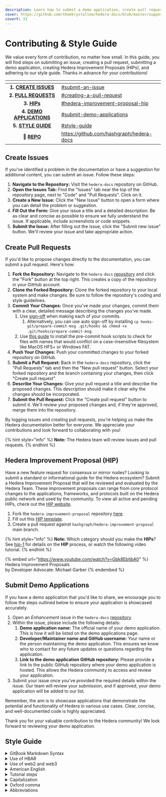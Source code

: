 ```yaml
---
description: Learn how to submit a demo application, create pull requests, or log issues in the Hedera Contributing Guide.
cover: https://github.com/theekrystallee/hedera-docs/blob/master/support-and-community/broken-reference
coverY: 31
---
```


# Contributing & Style Guide

We value every form of contribution, no matter how small. In this guide, you will find steps on submitting an issue, creating a pull request, submitting a demo application, creating Hedera Improvement Proposals (HIPs), and adhering to our style guide. Thanks in advance for your contributions!

<table data-view="cards"><thead><tr><th align="center"></th><th data-hidden data-card-target data-type="content-ref"></th></tr></thead><tbody><tr><td align="center"><strong>1.</strong> <a href="contributing-guide.md#submit-an-issue"><strong>CREATE ISSUES</strong></a></td><td><a href="contributing-guide.md#submit-an-issue">#submit-an-issue</a></td></tr><tr><td align="center"><strong>2.</strong> <a href="contributing-guide.md#creating-a-pull-request"><strong>PULL REQUESTS</strong></a></td><td><a href="contributing-guide.md#creating-a-pull-request">#creating-a-pull-request</a></td></tr><tr><td align="center"><strong>3.</strong> <a href="contributing-guide.md#hedera-improvement-proposal-hip"><strong>HIPs</strong></a></td><td><a href="contributing-guide.md#hedera-improvement-proposal-hip">#hedera-improvement-proposal-hip</a></td></tr><tr><td align="center"><strong>4.</strong> <a href="contributing-guide.md#submit-demo-applications"><strong>DEMO APPLICATIONS</strong></a></td><td><a href="contributing-guide.md#submit-demo-applications">#submit-demo-applications</a></td></tr><tr><td align="center"><strong>5.</strong> <a href="contributing-guide.md#style-guide"><strong>STYLE GUIDE</strong></a></td><td><a href="contributing-guide.md#style-guide">#style-guide</a></td></tr><tr><td align="center"><strong>📕</strong> <a href="https://github.com/hashgraph/hedera-docs"><strong>REPO</strong></a></td><td><a href="https://github.com/hashgraph/hedera-docs">https://github.com/hashgraph/hedera-docs</a></td></tr></tbody></table>

## Create Issues

If you've identified a problem in the documentation or have a suggestion for additional content, you can submit an issue. Follow these steps:

1. **Navigate to the Repository:** Visit the `hedera-docs` repository on GitHub.
2. **Open the Issues Tab:** Find the "Issues" tab near the top of the repository page, next to "Code" and "Pull Requests". Click on it.
3. **Create a New Issue:** Click the "New Issue" button to open a form where you can detail the problem or suggestion.
4. **Fill Out the Form:** Give your issue a title and a detailed description. Be as clear and concise as possible to ensure we fully understand the issue. If applicable, include screenshots or code snippets.
5. **Submit the Issue:** After filling out the issue, click the "Submit new issue" button. We'll review your issue and take appropriate action.

## Create Pull Requests

If you'd like to propose changes directly to the documentation, you can submit a pull request. Here's how:

1. **Fork the Repository:** Navigate to the `hedera-docs` [repository](https://github.com/hashgraph/hedera-docs) and click the "Fork" button at the top right. This creates a copy of the repository in your GitHub account.
2. **Clone the Forked Repository:** Clone the forked repository to your local system and make changes. Be sure to follow the repository's coding and style guidelines.
3. **Commit Your Changes:** Once you've made your changes, commit them with a clear, detailed message describing the changes you've made.
   1. Use [sign-off](https://github.com/hashgraph/.github/blob/main/CONTRIBUTING.md#sign-off) when making each of your commits.
      1. Alternatively, you can use auto sign-off by installing `cp hooks-git/prepare-commit-msg .git/hooks && chmod +x .git/hooks/prepare-commit-msg`.
   2. Use [this guide](https://pre-commit.com/#3-install-the-git-hook-scripts) to install the pre-commit hook scripts to check for files with names that would conflict on a case-insensitive filesystem like MacOS HFS+ or Windows FAT.
4. **Push Your Changes:** Push your committed changes to your forked repository on GitHub.
5. **Submit a Pull Request:** Back in the `hedera-docs` repository, click the "Pull Requests" tab and then the "New pull request" button. Select your forked repository and the branch containing your changes, then click "Create pull request".
6. **Describe Your Changes:** Give your pull request a title and describe the proposed changes. This description should make it clear why the changes should be incorporated.
7. **Submit the Pull Request:** Click the "Create pull request" button to submit it. We'll review your proposed changes and, if they're approved, merge them into the repository.

By logging issues and creating pull requests, you're helping us make the Hedera documentation better for everyone. We appreciate your contributions and look forward to collaborating with you!

{% hint style="info" %}
**Note:** The Hedera team will review issues and pull requests.
{% endhint %}

## Hedera Improvement Proposal (HIP)

Have a new feature request for consensus or mirror nodes? Looking to submit a standard or informational guide for the Hedera ecosystem? Submit a Hedera Improvement Proposal that will be reviewed and evaluated by the Hedera Team. These improvement proposals can range from core protocol changes to the applications, frameworks, and protocols built on the Hedera public network and used by the community. To view all active and pending HIPs, check out the [HIP website](https://hips.hedera.com/).

1. Fork the `hedera-improvement-proposal` repository [here](https://github.com/hashgraph/hedera-improvement-proposal).
2. Fill out this [HIP template](https://github.com/hashgraph/hedera-improvement-proposal/blob/main/hip-0000-template.md).
3. Create a pull request against `hashgraph/hedera-improvement-proposal` main branch.

{% hint style="info" %}
**Note:** Which category should you make the **HIPs**? See [hip-1](https://github.com/hashgraph/hedera-improvement-proposal/blob/main/HIP/hip-1.md) for details on the **HIP** process, or watch the following video tutorial.
{% endhint %}

{% embed url="https://www.youtube.com/watch?v=Gbk8EbtibA0" %}
Hedera Improvement Proposals\
by Developer Advocate: Michael Garber
{% endembed %}

## Submit Demo Applications

If you have a demo application that you'd like to share, we encourage you to follow the steps outlined below to ensure your application is showcased accurately.

1. Open an _Enhancement_ issue in the `hedera-docs` [repository](https://github.com/hashgraph/hedera-docs).
2. Within the issue, please include the following details:
   1. **Demo application name:** The official name of your demo application. This is how it will be listed on the demo applications page.
   2. **Developer/Maintainer name and GitHub username:** Your name or the person maintaining the demo application. This ensures we know who to contact for any future updates or questions regarding the application.
   3. **Link to the demo application GitHub repository:** Please provide a link to the public GitHub repository where your demo application is hosted. This allows the Hedera community to access and review your application.
3. Submit your issue once you've provided the required details within the issue. Our team will review your submission, and if approved, your demo application will be added to our list.

Remember, the aim is to showcase applications that demonstrate the potential and functionality of Hedera in various use cases. Clear, concise, and well-documented code is highly appreciated.

Thank you for your valuable contribution to the Hedera community! We look forward to reviewing your demo application.

## Style Guide

<details>

<summary>GitBook Markdown Syntax</summary>

Please refer to the [GitBook Markdown Syntax guide](https://raw.githubusercontent.com/audacity/audacity-support/main/community/contributing/tutorials/gitbook-markdown-syntax.md).

</details>

<details>

<summary>Use of HBAR</summary>

When referring to the Hedera native currency, use the singular form of the noun **HBAR**. For example:

- "I bought 10 **HBAR** yesterday"

Do not use the plural form of the noun, as this style rule applies even when referring to multiple units of **HBAR**.

**tinybars**

When referring to fractions of **HBAR**, use the plural form **tinybars**. For example:

- "I will transfer 1,000 **tinybars** from my account to yours"

Do not use the singular form of the noun, as any reference should be plural since one **HBAR** equals 100,000 **tinybars**.

</details>

<details>

<summary>Use of web2 and web3</summary>

When documenting or referring to "web2" and "web3," it's important to maintain consistency. Both terms should be in lowercase. The only exception to this rule is when either term starts a sentence. In such cases, the initial letter should be capitalized. For example:

- ❌ **Incorrect**: "web3 technologies are evolving rapidly."
- ✅ **Correct**: "Web3 represents a shift towards decentralization."
- ✅ **Correct**: "In the context of web2, user data is often controlled by centralized entities."
- ✅ **Correct**: "The principles of transparency and user empowerment are fundamental to the development of web3 platforms."

</details>

<details>

<summary>American English</summary>

Follow the American English spelling standard. This means that words should follow the American English conventions, employing **'z'** instead of **'s'** in words such as 'decentralized,' 'realized,' and 'organized.'

**For example:**

- Use 'color' instead of the British English 'colour.'
- Use 'analyze' instead of the British English 'analyse.'
- Use 'organization' instead of the British English 'organisation.'

Use an American English dictionary or a recognized American English style guide to ensure consistency and accuracy throughout the text. Tools like Grammarly or spell checkers set to American English can assist in maintaining this standard.

</details>

<details>

<summary>Tutorial steps</summary>

When presenting steps or instructions within the documentation, the following guidelines should be observed:

**Ordered Steps (Numbered List):** If the steps must be followed in a specific sequence, use a numbered list to present the order clearly. This ensures that readers understand the progression and importance of each step.

**Example:**

1. Clone repo.
2. `cd` into the cloned directory.
3. `npm install`

**Unordered Steps (Bulleted List):** If the order of the steps is not crucial to the outcome, use bulleted points. This provides flexibility for readers to approach the tasks as they prefer.

**Example:**

- Choose a color.
- Select a size.
- Identify a preferred style.

Adhering to these guidelines will ensure readers' clarity and ease of understanding, allowing them to follow instructions effectively, whether in a precise sequence or with more flexible options.

</details>

<details>

<summary>Capitalization</summary>

**Key Point:** Use standard American capitalization. Use sentence case for headings.

Follow the standard [capitalization rules](https://owl.purdue.edu/owl/general\_writing/mechanics/help\_with\_capitals.html) for American English. Additionally, use the following style standards consistently throughout the Hedera developer documentation:

- Follow the official capitalization of **Hedera** products, services, or terms defined by open-source communities, e.g., **Hedera Consensus Service, Hedera Improvement Proposal,** and **Secure Hashing Algorithm**.
- Capitalize each instance of network names **mainnet**, **testnet**, and **mirrornet** only when preceded by **Hedera,** e.g., **Hedera Mainnet**, **Hedera Testnet**, and **Hedera Mirrrornet**.
- Do not use all-uppercase or camel case except in the following contexts: in official names, abbreviations, or variable names in a code block, e.g., **HBAR, HIPs,** or **SHA384**.
- You should revise any sentence starting with lowercase word stylization to avoid creating a sentence with a lowercase word.

</details>

<details>

<summary>Oxford comma</summary>

The Oxford comma is the comma used immediately before the coordinating conjunction ("and" or "or") in a list of three or more items. In our written content, the use of the Oxford comma is required to maintain clarity and prevent ambiguity.

**Example:** "The team consists of product managers, developers, designers, and writers."

By consistently applying the Oxford comma, we ensure that the meaning of lists is clear, especially when individual items contain commas themselves. This standard reflects our dedication to ensuring clear and accurate communication in all of our documentation.

</details>

<details>

<summary>Abbreviations</summary>

**Key Point:** Use standard American and industry-standard abbreviations, e.g., **NFT** for non-fungible tokens. Avoid internet slang.

Abbreviations include acronyms, initialisms, shortened words, and contractions. In most contexts, the technical distinction between acronyms and initialisms isn't relevant; it's OK to use the phrase _acronym_ to refer to both.

- An _acronym_ is formed from the first letters of words in a phrase/name but pronounced as if it were a word itself:
  - **WAGMI** for We're All Gonna Make It
  - **DAO** for Decentralized Autonomous Organization
- An initialism is from the first letters of words in a phrase, but each letter is individually pronounced:
  - **KYC** for Know Your Customer
  - **IPFS** for InterPlanetary File System
- A shortened word is just part of a word or phrase, sometimes with a period in the end:
  - **Dr.** for doctor
  - **etc.** for et cetera

**Note:** Some abbreviations can be acronyms or initialisms, depending on the speaker's preference—examples include _**FAQ**_ and _**SQL**_. In some cases, the pronunciation determines [whether to use _a_ or _an_](https://developers.google.com/style/articles).

**Long and short versions of a word**

The short versions of the words are not abbreviations; if you use them, you don't need to put a period after them—for example:

- **application** and app
- **synchronize** and sync

If you're unsure whether a word is an abbreviation or a shortened version of a word, look in this list of [resources](https://developers.google.com/style#editorial-resources). If that doesn't settle the issue, use the speaking test: if you speak the short version as a word (_This is a demo version of the product_), you can usually treat it as a word and not an abbreviation.

**Don't create abbreviations**

Use recognizable and industry-standard acronyms and initialisms. Abbreviations are intended to save the writer and the reader time. If the reader has to think twice about an abbreviation, it can slow down their reading comprehension.

**Make abbreviations plural**

Treat acronyms, initialisms, and other abbreviations as _regular_ words when making them plural—for example, **APIs**, **SDKs**, and **IDEs**.

**When to spell out a term**

In general, when an abbreviation is likely to be unfamiliar to the audience, spell out the first mention of the term and immediately follow with the abbreviation in parentheses, for example:

- Miner Extracted Value (**MEV**)
- elliptic-curve cryptography (**ECC**)

For all subsequent mentions of the term, use the abbreviation by itself. If the first mention of a term occurs in a heading or title, you can use the abbreviation and then spell out the abbreviation in the first paragraph that follows the heading or section title.

In some cases, spelling out an acronym doesn't help the reader understand the term. For example, writing out a _portable document format_ doesn't help the reader understand what a _PDF_ document is.

**Note:** The following acronyms rarely need to be spelled out: **API**, **SDK**, **HTML**, **REST**, **URL**, **USB**, and file formats such as **PDF** or **XML**.

</details>
